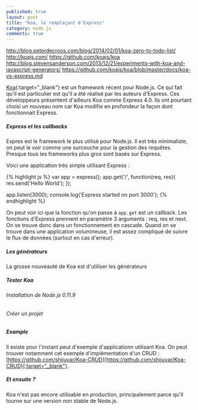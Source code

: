 ```yaml
---
published: true
layout: post
title: "Koa, le remplaçant d'Express"
category: node.js
comments: true
---
```


http://blog.peterdecroos.com/blog/2014/02/01/koa-zero-to-todo-list/
http://koajs.com/
https://github.com/koajs/koa
http://blog.stevensanderson.com/2013/12/21/experiments-with-koa-and-javascript-generators/
https://github.com/koajs/koa/blob/master/docs/koa-vs-express.md


[Koa](http://koajs.com/){:target="_blank"} est un framework récent pour Node.js. Ce qui fait qu'il est particulier est qu'il a été réalisé par les auteurs d'Express. Ces développeurs présentent d'ailleurs Koa comme Express 4.0. Ils ont pourtant choisi un nouveau nom car Koa modifie en profondeur la façon dont fonctionnait Express.

<!--more-->

##### Express et les callbacks

Expres est le framework le plus utilisé pour Node.js. Il est très minimaliste, on peut le voir comme une surcouche pour la gestion des requêtes. Presque tous les frameworks plus gros sont basés sur Express.

Voici une application très simple utilisant Express :

{% highlight js %}
var app = express();
app.get('/', function(req, res){
  res.send('Hello World');
});

app.listen(3000);
console.log('Express started on port 3000');
{% endhighlight %}

On peut voir ici que la fonction qu'on passe à `app.get` est un callback. Les fonctions d'Express prennent en paramètre 3 arguments : req, res et next. On se trouve donc dans un fonctionnement en cascade. Quand on se trouve dans une application volumineuse, il est assez compliqué de suivre le flux de données (surtout en cas d'erreur).

##### Les générateurs

La grosse nouveauté de Koa est d'utiliser les générateurs


##### Tester Koa

###### Installation de Node.js 0.11.9

###### Créer un projet


##### Example

Il existe pour l'instant peut d'exemple d'applicationn utilisant Koa. On peut trouver notamment cet exemple d'implémentation d'un CRUD : [https://github.com/shijuvar/Koa-CRUD](https://github.com/shijuvar/Koa-CRUD){:target="_blank"}.


##### Et ensuite ?

Koa n'est pas encore utilisable en production, principalement parce qu'il tourne sur une version non stable de Node.js.
